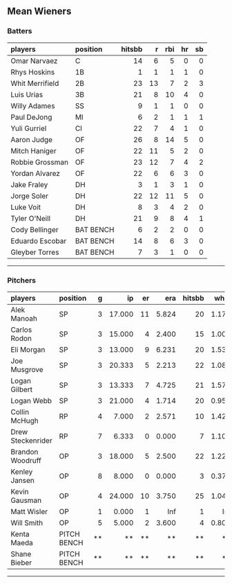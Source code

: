 ## Mean Wieners

### Batters

 
|players         |position  | hitsbb|  r| rbi| hr| sb| 
|:---------------|:---------|------:|--:|---:|--:|--:| 
|Omar Narvaez    |C         |     14|  6|   5|  0|  0| 
|Rhys Hoskins    |1B        |      1|  1|   1|  1|  0| 
|Whit Merrifield |2B        |     23| 13|   7|  2|  3| 
|Luis Urias      |3B        |     21|  8|  10|  4|  0| 
|Willy Adames    |SS        |      9|  1|   1|  0|  0| 
|Paul DeJong     |MI        |      6|  2|   1|  1|  1| 
|Yuli Gurriel    |CI        |     22|  7|   4|  1|  0| 
|Aaron Judge     |OF        |     26|  8|  14|  5|  0| 
|Mitch Haniger   |OF        |     22| 11|   5|  2|  0| 
|Robbie Grossman |OF        |     23| 12|   7|  4|  2| 
|Yordan Alvarez  |OF        |     22|  6|   6|  3|  0| 
|Jake Fraley     |DH        |      3|  1|   3|  1|  0| 
|Jorge Soler     |DH        |     22| 12|  11|  5|  0| 
|Luke Voit       |DH        |      8|  3|   4|  2|  0| 
|Tyler O'Neill   |DH        |     21|  9|   8|  4|  1| 
|Cody Bellinger  |BAT BENCH |      6|  2|   2|  0|  0| 
|Eduardo Escobar |BAT BENCH |     14|  8|   6|  3|  0| 
|Gleyber Torres  |BAT BENCH |      7|  3|   1|  0|  0| 

* * *

### Pitchers

 
|players           |position    |  g|     ip| er|   era| hitsbb|  whip| so|  w| sv| 
|:-----------------|:-----------|--:|------:|--:|-----:|------:|-----:|--:|--:|--:| 
|Alek Manoah       |SP          |  3| 17.000| 11| 5.824|     20| 1.176| 14|  0|  0| 
|Carlos Rodon      |SP          |  3| 15.000|  4| 2.400|     15| 1.000| 15|  3|  0| 
|Eli Morgan        |SP          |  3| 13.000|  9| 6.231|     20| 1.538| 12|  0|  0| 
|Joe Musgrove      |SP          |  3| 20.333|  5| 2.213|     22| 1.082| 20|  2|  0| 
|Logan Gilbert     |SP          |  3| 13.333|  7| 4.725|     21| 1.575| 14|  0|  0| 
|Logan Webb        |SP          |  3| 21.000|  4| 1.714|     20| 0.952| 22|  2|  0| 
|Collin McHugh     |RP          |  4|  7.000|  2| 2.571|     10| 1.429|  3|  2|  0| 
|Drew Steckenrider |RP          |  7|  6.333|  0| 0.000|      7| 1.105|  4|  0|  2| 
|Brandon Woodruff  |OP          |  3| 18.000|  5| 2.500|     22| 1.222| 24|  2|  0| 
|Kenley Jansen     |OP          |  8|  8.000|  0| 0.000|      3| 0.375|  7|  0|  4| 
|Kevin Gausman     |OP          |  4| 24.000| 10| 3.750|     25| 1.042| 27|  2|  0| 
|Matt Wisler       |OP          |  1|  0.000|  1|   Inf|      1|   Inf|  0|  0|  0| 
|Will Smith        |OP          |  5|  5.000|  2| 3.600|      4| 0.800|  5|  0|  3| 
|Kenta Maeda       |PITCH BENCH | **|     **| **|    **|     **|    **| **| **| **| 
|Shane Bieber      |PITCH BENCH | **|     **| **|    **|     **|    **| **| **| **| 


* * *


